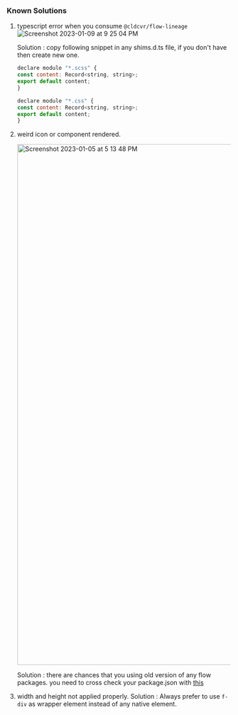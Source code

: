 ### Known Solutions
1. typescript error when you consume `@cldcvr/flow-lineage` 
![Screenshot 2023-01-09 at 9 25 04 PM](https://user-images.githubusercontent.com/67629551/211354086-3c10adb4-cd67-4cf5-8c69-cd79ac5fa095.png)

	Solution : copy following snippet in any shims.d.ts file, if you don't have then create new one.
	```javascript
	declare module "*.scss" {
	const content: Record<string, string>;
	export default content;
	}

	declare module "*.css" {
	const content: Record<string, string>;
	export default content;
	}
	```
2. weird icon or component rendered.

	<img width="1170" alt="Screenshot 2023-01-05 at 5 13 48 PM" src="https://user-images.githubusercontent.com/67629551/211354190-54d9b575-a106-44c0-b80d-74f4f9d2a874.png">

	Solution :  there are chances that you using old version of any flow packages. you need to cross check your package.json with [this](https://www.npmjs.com/search?q=%40cldcvr%2Fflow)

3. width and height not applied properly.
	Solution : Always prefer to use `f-div` as wrapper element instead of any native element.
